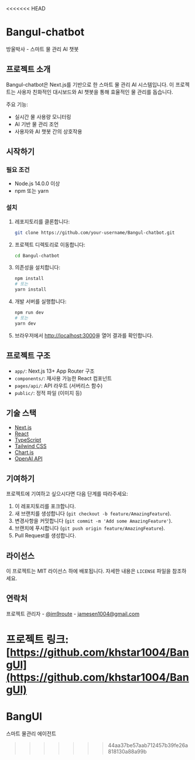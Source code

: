 <<<<<<< HEAD
# Bangul-chatbot

방울박사 - 스마트 물 관리 AI 챗봇

## 프로젝트 소개

Bangul-chatbot은 Next.js를 기반으로 한 스마트 물 관리 AI 시스템입니다. 이 프로젝트는 사용자 친화적인 대시보드와 AI 챗봇을 통해 효율적인 물 관리를 돕습니다.

주요 기능:
- 실시간 물 사용량 모니터링
- AI 기반 물 관리 조언
- 사용자와 AI 챗봇 간의 상호작용

## 시작하기

### 필요 조건

- Node.js 14.0.0 이상
- npm 또는 yarn

### 설치

1. 레포지토리를 클론합니다:
   ```bash
   git clone https://github.com/your-username/Bangul-chatbot.git
   ```

2. 프로젝트 디렉토리로 이동합니다:
   ```bash
   cd Bangul-chatbot
   ```

3. 의존성을 설치합니다:
   ```bash
   npm install
   # 또는
   yarn install
   ```

4. 개발 서버를 실행합니다:
   ```bash
   npm run dev
   # 또는
   yarn dev
   ```

5. 브라우저에서 [http://localhost:3000](http://localhost:3000)을 열어 결과를 확인합니다.

## 프로젝트 구조

- `app/`: Next.js 13+ App Router 구조
- `components/`: 재사용 가능한 React 컴포넌트
- `pages/api/`: API 라우트 (서버리스 함수)
- `public/`: 정적 파일 (이미지 등)

## 기술 스택

- [Next.js](https://nextjs.org/)
- [React](https://reactjs.org/)
- [TypeScript](https://www.typescriptlang.org/)
- [Tailwind CSS](https://tailwindcss.com/)
- [Chart.js](https://www.chartjs.org/)
- [OpenAI API](https://openai.com/blog/openai-api)

## 기여하기

프로젝트에 기여하고 싶으시다면 다음 단계를 따라주세요:

1. 이 레포지토리를 포크합니다.
2. 새 브랜치를 생성합니다 (`git checkout -b feature/AmazingFeature`).
3. 변경사항을 커밋합니다 (`git commit -m 'Add some AmazingFeature'`).
4. 브랜치에 푸시합니다 (`git push origin feature/AmazingFeature`).
5. Pull Request를 생성합니다.

## 라이선스

이 프로젝트는 MIT 라이선스 하에 배포됩니다. 자세한 내용은 `LICENSE` 파일을 참조하세요.

## 연락처

프로젝트 관리자 - [@im9route](https://twitter.com/im9route) - jamesen1004@gmail.com

프로젝트 링크: [https://github.com/khstar1004/BangUl](https://github.com/khstar1004/BangUl)
=======
# BangUl
스마트 물관리 에이전트
>>>>>>> 44aa37be57aab712457b39fe26a818130a88a99b
